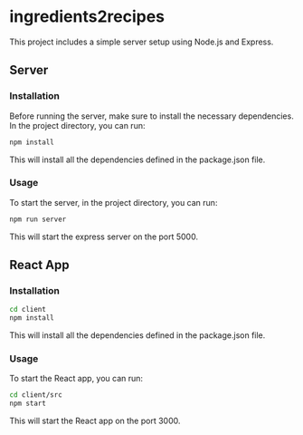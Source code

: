 # ingredients2recipes

This project includes a simple server setup using Node.js and Express.


## Server

### Installation

Before running the server, make sure to install the necessary dependencies. In the project directory, you can run:

```bash
npm install
```
This will install all the dependencies defined in the package.json file.

### Usage
To start the server, in the project directory, you can run:

```bash
npm run server
```
This will start the express server on the port 5000.

## React App

### Installation

```bash
cd client
npm install
```
This will install all the dependencies defined in the package.json file.

### Usage
To start the React app, you can run:

```bash
cd client/src
npm start
```

This will start the React app on the port 3000.
